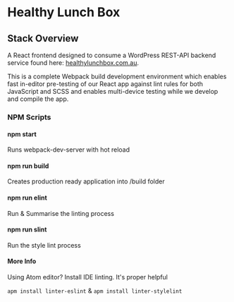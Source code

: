 # Healthy Lunch Box

## Stack Overview

A React frontend designed to consume a WordPress REST-API backend service found here:
[healthylunchbox.com.au](http://api.healthylunchbox.com.au/).

This is a complete Webpack build development environment which enables fast in-editor pre-testing of our React app against lint rules for both JavaScript and SCSS and enables multi-device testing while we develop and compile the app.

### NPM Scripts

#### npm start
Runs webpack-dev-server with hot reload

#### npm run build
Creates production ready application into /build folder

#### npm run elint
Run & Summarise the linting process

#### npm run slint
Run the style lint process

#### More Info
Using Atom editor?
Install IDE linting. It's proper helpful

```apm install linter-eslint```
&
```apm install linter-stylelint```
